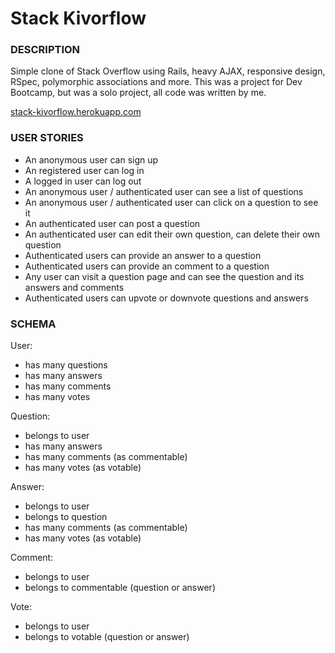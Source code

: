 # Stack Kivorflow
### DESCRIPTION
Simple clone of Stack Overflow using Rails, heavy AJAX, responsive design, RSpec, polymorphic associations and more.  This was a project for Dev Bootcamp, but was a solo project, all code was written by me.  

[stack-kivorflow.herokuapp.com](http://stack-kivorflow.herokuapp.com/)


### USER STORIES
- An anonymous user can sign up
- An registered user can log in
- A logged in user can log out
- An anonymous user / authenticated user can see a list of questions
- An anonymous user / authenticated user can click on a question to see it
- An authenticated user can post a question
- An authenticated user can edit their own question, can delete their own question
- Authenticated users can provide an answer to a question
- Authenticated users can provide an comment to a question
- Any user can visit a question page and can see the question and its answers and comments
- Authenticated users can upvote or downvote questions and answers

### SCHEMA
User:
- has many questions
- has many answers
- has many comments
- has many votes

Question:
- belongs to user
- has many answers
- has many comments (as commentable)
- has many votes (as votable)

Answer:
- belongs to user
- belongs to question
- has many comments (as commentable)
- has many votes (as votable)

Comment:
- belongs to user
- belongs to commentable (question or answer)

Vote:
- belongs to user
- belongs to votable (question or answer)